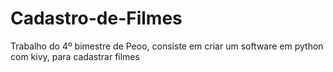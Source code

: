 # Cadastro-de-Filmes
Trabalho do 4º bimestre de Peoo, consiste em criar um software em python com kivy, para cadastrar filmes
